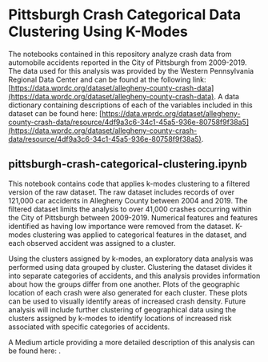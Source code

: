 # Pittsburgh Crash Categorical Data Clustering Using K-Modes

The notebooks contained in this repository analyze crash data from automobile accidents reported in the City of Pittsburgh from 2009-2019. The data used for this analysis was provided by the Western Pennsylvania Regional Data Center and can be found at the following link:  [https://data.wprdc.org/dataset/allegheny-county-crash-data](https://data.wprdc.org/dataset/allegheny-county-crash-data). A data dictionary containing descriptions of each of the variables included in this dataset can be found here:  [https://data.wprdc.org/dataset/allegheny-county-crash-data/resource/4df9a3c6-34c1-45a5-936e-80758f9f38a5](https://data.wprdc.org/dataset/allegheny-county-crash-data/resource/4df9a3c6-34c1-45a5-936e-80758f9f38a5).


## pittsburgh-crash-categorical-clustering.ipynb
This notebook contains code that applies k-modes clustering to a filtered version of the raw dataset. The raw dataset includes records of over 121,000 car accidents in Allegheny County between 2004 and 2019. The filtered dataset limits the analysis to over 41,000 crashes occurring within the City of Pittsburgh between 2009-2019. Numerical features and features identified as having low importance were removed from the dataset. K-modes clustering was applied to categorical features in the dataset, and each observed accident was assigned to a cluster. 

Using the clusters assigned by k-modes, an exploratory data analysis was performed using data grouped by cluster. Clustering the dataset divides it into separate categories of accidents, and this analysis provides information about how the groups differ from one another. Plots of the geographic location of each crash were also generated for each cluster. These plots can be used to visually identify areas of increased crash density. Future analysis will include further clustering of geographical data using the clusters assigned by k-modes to identify locations of increased risk associated with specific categories of accidents. 


A Medium article providing a more detailed description of this analysis can be found here:  . 